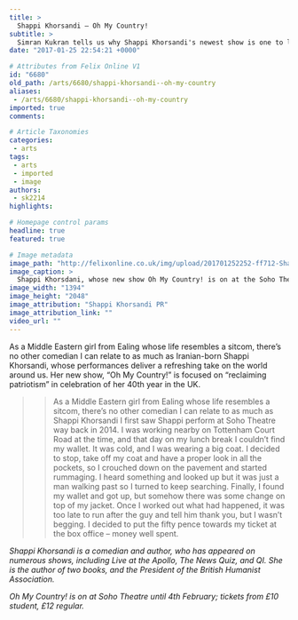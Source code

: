 ```yaml
---
title: >
  Shappi Khorsandi – Oh My Country!
subtitle: >
  Simran Kukran tells us why Shappi Khorsandi's newest show is one to look out for...
date: "2017-01-25 22:54:21 +0000"

# Attributes from Felix Online V1
id: "6680"
old_path: /arts/6680/shappi-khorsandi--oh-my-country
aliases:
 - /arts/6680/shappi-khorsandi--oh-my-country
imported: true
comments:

# Article Taxonomies
categories:
 - arts
tags:
 - arts
 - imported
 - image
authors:
 - sk2214
highlights:

# Homepage control params
headline: true
featured: true

# Image metadata
image_path: "http://felixonline.co.uk/img/upload/201701252252-ff712-Shappi-Khorsandi-HI-RES-2016.jpg"
image_caption: >
  Shappi Khorsdani, whose new show Oh My Country! is on at the Soho Theatre
image_width: "1394"
image_height: "2048"
image_attribution: "Shappi Khorsandi PR"
image_attribution_link: ""
video_url: ""
---
```


As a Middle Eastern girl from Ealing whose life resembles a sitcom, there’s no other comedian I can relate to as much as Iranian-born Shappi Khorsandi, whose performances deliver a refreshing take on the world around us. Her new show, “Oh My Country!” is focused on “reclaiming patriotism” in celebration of her 40th year in the UK.
> > As a Middle Eastern girl from Ealing whose life resembles a sitcom, there’s no other comedian I can relate to as much as Shappi Khorsandi
I first saw Shappi perform at Soho Theatre way back in 2014. I was working nearby on Tottenham Court Road at the time, and that day on my lunch break I couldn’t find my wallet. It was cold, and I was wearing a big coat. I decided to stop, take off my coat and have a proper look in all the pockets, so I crouched down on the pavement and started rummaging. I heard something and looked up but it was just a man walking past so I turned to keep searching. Finally, I found my wallet and got up, but somehow there was some change on top of my jacket. Once I worked out what had happened, it was too late to run after the guy and tell him thank you, but I wasn’t begging. I decided to put the fifty pence towards my ticket at the box office – money well spent.

_Shappi Khorsandi is a comedian and author, who has appeared on numerous shows, including Live at the Apollo, The News Quiz, and QI. She is the author of two books, and the President of the British Humanist Association._

_Oh My Country! is on at Soho Theatre until 4th February; tickets from £10 student, £12 regular._
